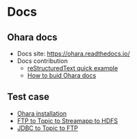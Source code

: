 # Docs

## Ohara docs

* Docs site: https://ohara.readthedocs.io/
* Docs contribution
  * [reStructuredText quick example](https://ohara.readthedocs.io/en/latest/contrib-docs/quick_example.html)
  * [How to buid Ohara docs](https://ohara.readthedocs.io/en/latest/contrib-docs/build_docs.html)

## Test case

* [Ohara installation](testcase/ohara-installation.md)
* [FTP to Topic to Streamapp to HDFS](testcase/pipeline-ftp-topic-streamapp-hdfs.md)
* [JDBC to Topic to FTP](testcase/pipeline-jdbc-topic-ftp.md)

